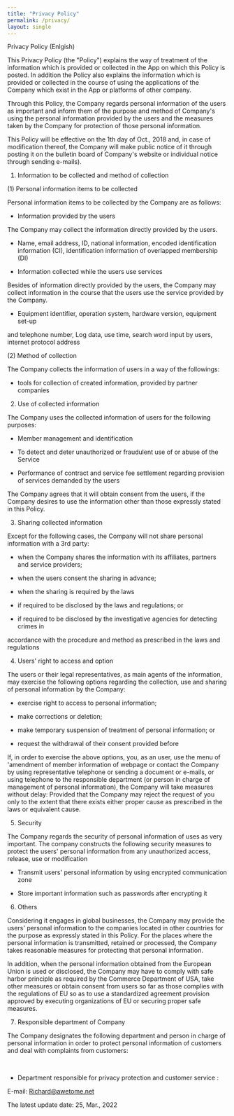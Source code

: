 ```yaml
---
title: "Privacy Policy"
permalink: /privacy/
layout: single
---
```


Privacy Policy (Enlgish)

This Privacy Policy (the "Policy") explains the way of treatment of the information which is provided or collected in the App on which this Policy is posted. In addition the Policy also explains the information which is provided or collected in the course of using the applications of the Company which exist in the App or platforms of other company.

Through this Policy, the Company regards personal information of the users as important and inform them of the purpose and method of Company's using the personal information provided by the users and the measures taken by the Company for protection of those personal information.

This Policy will be effective on the 1th day of Oct., 2018 and, in case of modification thereof, the Company will make public notice of it through posting it on the bulletin board of Company's website or individual notice through sending e-mails).
​

1. Information to be collected and method of collection

(1) Personal information items to be collected

Personal information items to be collected by the Company are as follows:

* Information provided by the users

The Company may collect the information directly provided by the users.

- Name, email address, ID, national information, encoded identification information (CI), identification information of overlapped membership (DI)

 

* Information collected while the users use services

Besides of information directly provided by the users, the Company may collect information in the course that the users use the service provided by the Company.

- Equipment identifier, operation system, hardware version, equipment set-up

and telephone number, Log data, use time, search word input by users, internet protocol address

 

(2) Method of collection

The Company collects the information of users in a way of the followings:

- tools for collection of created information, provided by partner companies

 

2. Use of collected information

The Company uses the collected information of users for the following purposes:

- Member management and identification

- To detect and deter unauthorized or fraudulent use of or abuse of the Service

- Performance of contract and service fee settlement regarding provision of services demanded by the users

 

The Company agrees that it will obtain consent from the users, if the Company desires to use the information other than those expressly stated in this Policy.

 

3. Sharing collected information

Except for the following cases, the Company will not share personal information with a 3rd party:

* when the Company shares the information with its affiliates, partners and service providers;

* when the users consent the sharing in advance;

* when the sharing is required by the laws

- if required to be disclosed by the laws and regulations; or

- if required to be disclosed by the investigative agencies for detecting crimes in

accordance with the procedure and method as prescribed in the laws and regulations

 

4. Users' right to access and option

The users or their legal representatives, as main agents of the information, may exercise the following options regarding the collection, use and sharing of personal information by the Company:

* exercise right to access to personal information;

* make corrections or deletion;

* make temporary suspension of treatment of personal information; or

* request the withdrawal of their consent provided before

If, in order to exercise the above options, you, as an user, use the menu of 'amendment of member information of webpage or contact the Company by using representative telephone or sending a document or e-mails, or using telephone to the responsible department (or person in charge of management of personal information), the Company will take measures without delay: Provided that the Company may reject the request of you only to the extent that there exists either proper cause as prescribed in the laws or equivalent cause.

 

5. Security

The Company regards the security of personal information of uses as very important. The company constructs the following security measures to protect the users' personal information from any unauthorized access, release, use or modification

- Transmit users' personal information by using encrypted communication zone

- Store important information such as passwords after encrypting it



 

6. Others

Considering it engages in global businesses, the Company may provide the users' personal information to the companies located in other countries for the purpose as expressly stated in this Policy. For the places where the personal information is transmitted, retained or processed, the Company takes reasonable measures for protecting that personal information.

In addition, when the personal information obtained from the European Union is used or disclosed, the Company may have to comply with safe harbor principle as required by the Commerce Department of USA, take other measures or obtain consent from users so far as those complies with the regulations of EU so as to use a standardized agreement provision approved by executing organizations of EU or securing proper safe measures.

 

7. Responsible department of Company

The Company designates the following department and person in charge of personal information in order to protect personal information of customers and deal with complaints from customers:

​

* Department responsible for privacy protection and customer service :


E-mail: Richard@awetome.net

The latest update date: 25, Mar., 2022
